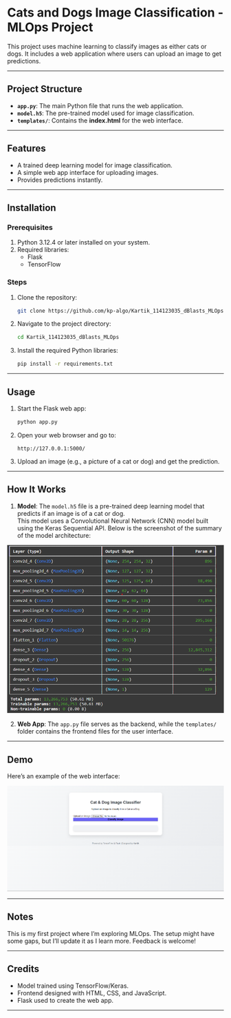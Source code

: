 # Cats and Dogs Image Classification - MLOps Project

This project uses machine learning to classify images as either cats or dogs. It includes a web application where users can upload an image to get predictions.

---

## Project Structure

- **`app.py`**: The main Python file that runs the web application.
- **`model.h5`**: The pre-trained model used for image classification.
- **`templates/`**: Contains the **index.html** for the web interface.

---

## Features

- A trained deep learning model for image classification.
- A simple web app interface for uploading images.
- Provides predictions instantly.

---

## Installation

### Prerequisites
1. Python 3.12.4 or later installed on your system.
2. Required libraries:
   - Flask
   - TensorFlow

### Steps
1. Clone the repository:
   ```bash
   git clone https://github.com/kp-algo/Kartik_114123035_dBlasts_MLOps
   ```
2. Navigate to the project directory:
   ```bash
   cd Kartik_114123035_dBlasts_MLOps
   ```
3. Install the required Python libraries:
   ```bash
   pip install -r requirements.txt
   ```

---

## Usage

1. Start the Flask web app:
   ```bash
   python app.py
   ```
2. Open your web browser and go to:
   ```
   http://127.0.0.1:5000/
   ```
3. Upload an image (e.g., a picture of a cat or dog) and get the prediction.

---

## How It Works

1. **Model**: The `model.h5` file is a pre-trained deep learning model that predicts if an image is of a cat or dog. <br>
This model uses a Convolutional Neural Network (CNN) model built using the Keras Sequential API. Below is the screenshot of the summary of the model architecture:

![Screenshot of the summary of Model Architecture](https://github.com/kp-algo/Kartik_114123035_dBlasts_MLOps/blob/main/images/image.png?raw=true)

2. **Web App**: The `app.py` file serves as the backend, while the `templates/` folder contains the frontend files for the user interface.

---

## Demo

Here’s an example of the web interface:

![Screenshot of Web App](https://github.com/kp-algo/Kartik_114123035_dBlasts_MLOps/blob/main/images/Screenshot%202024-12-25%20213243.png?raw=true)

---

## Notes

This is my first project where I’m exploring MLOps. The setup might have some gaps, but I’ll update it as I learn more. Feedback is welcome!

---

## Credits

- Model trained using TensorFlow/Keras.
- Frontend designed with HTML, CSS, and JavaScript.
- Flask used to create the web app.

---

